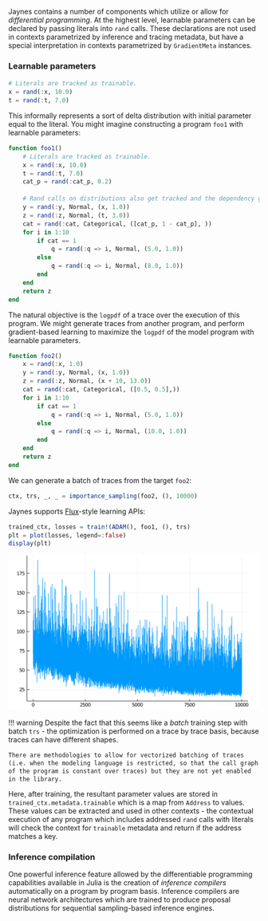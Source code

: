 Jaynes contains a number of components which utilize or allow for _differential programming_. At the highest level, learnable parameters can be declared by passing literals into `rand` calls. These declarations are not used in contexts parametrized by inference and tracing metadata, but have a special interpretation in contexts parametrized by `GradientMeta` instances.

### Learnable parameters

```julia
# Literals are tracked as trainable.
x = rand(:x, 10.0)
t = rand(:t, 7.0)
```

This informally represents a sort of delta distribution with initial parameter equal to the literal. You might imagine constructing a program `foo1` with learnable parameters:

```julia
function foo1()
    # Literals are tracked as trainable.
    x = rand(:x, 10.0)
    t = rand(:t, 7.0)
    cat_p = rand(:cat_p, 0.2)

    # Rand calls on distributions also get tracked and the dependency graph is created.
    y = rand(:y, Normal, (x, 1.0))
    z = rand(:z, Normal, (t, 3.0))
    cat = rand(:cat, Categorical, ([cat_p, 1 - cat_p], ))
    for i in 1:10
        if cat == 1
            q = rand(:q => i, Normal, (5.0, 1.0))
        else
            q = rand(:q => i, Normal, (8.0, 1.0))
        end
    end
    return z
end
```

The natural objective is the `logpdf` of a trace over the execution of this program. We might generate traces from another program, and perform gradient-based learning to maximize the `logpdf` of the model program with learnable parameters.

```julia
function foo2()
    x = rand(:x, 1.0)
    y = rand(:y, Normal, (x, 1.0))
    z = rand(:z, Normal, (x + 10, 13.0))
    cat = rand(:cat, Categorical, ([0.5, 0.5],))
    for i in 1:10
        if cat == 1
            q = rand(:q => i, Normal, (5.0, 1.0))
        else
            q = rand(:q => i, Normal, (10.0, 1.0))
        end
    end
    return z
end
```

We can generate a batch of traces from the target `foo2`:

```julia
ctx, trs, _, _ = importance_sampling(foo2, (), 10000)
```

Jaynes supports [Flux](https://github.com/FluxML/Flux.jl)-style learning APIs:

```julia
trained_ctx, losses = train!(ADAM(), foo1, (), trs)
plt = plot(losses, legend=:false)
display(plt)
```

![LogPDF loss over training set.](assets/gradients_loss.png)

!!! warning
    Despite the fact that this seems like a _batch_ training step with batch `trs` - the optimization is performed on a trace by trace basis, because traces can have different shapes. 

    There are methodologies to allow for vectorized batching of traces (i.e. when the modeling language is restricted, so that the call graph of the program is constant over traces) but they are not yet enabled in the library.

Here, after training, the resultant parameter values are stored in `trained_ctx.metadata.trainable` which is a map from `Address` to values. These values can be extracted and used in other contexts - the contextual execution of any program which includes addressed `rand` calls with literals will check the context for `trainable` metadata and return if the address matches a key.

### Inference compilation

One powerful inference feature allowed by the differentiable programming capabilities available in Julia is the creation of _inference compilers_ automatically on a program by program basis. Inference compilers are neural network architectures which are trained to produce proposal distributions for sequential sampling-based inference engines.
